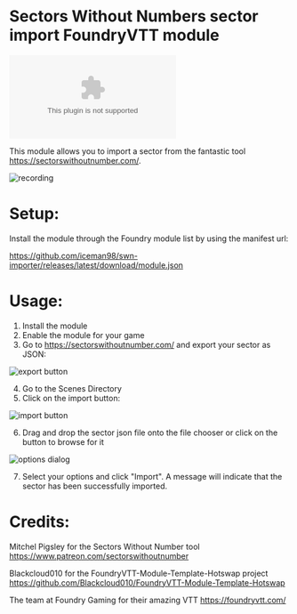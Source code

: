 # Sectors Without Numbers sector import FoundryVTT module
![Latest Release Download Count](https://img.shields.io/github/downloads/iceman98/swn-importer/latest/module.zip)

This module allows you to import a sector from the fantastic tool https://sectorswithoutnumber.com/.

![recording](https://user-images.githubusercontent.com/8527532/147767754-f1621f77-31b8-4079-9970-42a8555fabea.gif)

# Setup:
Install the module through the Foundry module list by using the manifest url:

https://github.com/iceman98/swn-importer/releases/latest/download/module.json

# Usage:
1. Install the module
2. Enable the module for your game
3. Go to https://sectorswithoutnumber.com/ and export your sector as JSON:

![export button](https://imgur.com/1yf4ASL.png)

4. Go to the Scenes Directory
5. Click on the import button: 

![import button](https://imgur.com/IPKsGQK.png)

6. Drag and drop the sector json file onto the file chooser or click on the button to browse for it

![options dialog](https://imgur.com/X6ZFNsl.png)

7. Select your options and click "Import". A message will indicate that the sector has been successfully imported.

# Credits:
Mitchel Pigsley for the Sectors Without Number tool https://www.patreon.com/sectorswithoutnumber

Blackcloud010 for the FoundryVTT-Module-Template-Hotswap project https://github.com/Blackcloud010/FoundryVTT-Module-Template-Hotswap

The team at Foundry Gaming for their amazing VTT https://foundryvtt.com/
